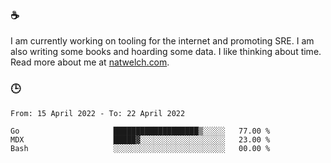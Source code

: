### ☕

I am currently working on tooling for the internet and promoting SRE. I am also writing some books and hoarding some data. I like thinking about time. Read more about me at [natwelch.com](https://natwelch.com).

### 🕒

<!--START_SECTION:waka-->

```text
From: 15 April 2022 - To: 22 April 2022

Go                     ███████████████████▒░░░░░   77.00 %
MDX                    █████▓░░░░░░░░░░░░░░░░░░░   23.00 %
Bash                   ░░░░░░░░░░░░░░░░░░░░░░░░░   00.00 %
```

<!--END_SECTION:waka-->
